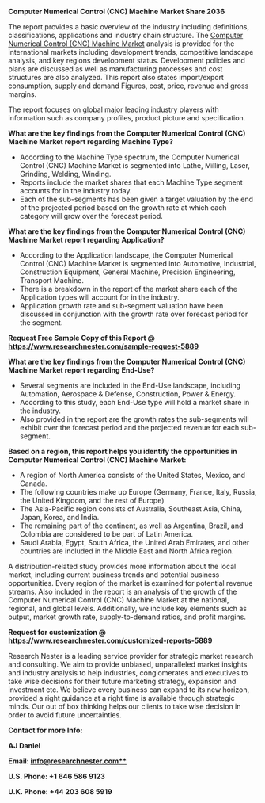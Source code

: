﻿**Computer Numerical Control (CNC) Machine Market Share 2036**

The report provides a basic overview of the industry including definitions, classifications, applications and industry chain structure. The [Computer Numerical Control (CNC) Machine Market](https://www.researchnester.com/reports/computer-numerical-control-machine-market/5889) analysis is provided for the international markets including development trends, competitive landscape analysis, and key regions development status. Development policies and plans are discussed as well as manufacturing processes and cost structures are also analyzed. This report also states import/export consumption, supply and demand Figures, cost, price, revenue and gross margins.

The report focuses on global major leading industry players with information such as company profiles, product picture and specification.

**What are the key findings from the Computer Numerical Control (CNC) Machine Market report regarding Machine Type?**

- According to the Machine Type spectrum, the Computer Numerical Control (CNC) Machine Market is segmented into Lathe, Milling, Laser, Grinding, Welding, Winding.
- Reports include the market shares that each Machine Type segment accounts for in the industry today.
- Each of the sub-segments has been given a target valuation by the end of the projected period based on the growth rate at which each category will grow over the forecast period.

**What are the key findings from the Computer Numerical Control (CNC) Machine Market report regarding Application?** 

- According to the Application landscape, the Computer Numerical Control (CNC) Machine Market is segmented into Automotive, Industrial, Construction Equipment, General Machine, Precision Engineering, Transport Machine.
- There is a breakdown in the report of the market share each of the Application types will account for in the industry.
- Application growth rate and sub-segment valuation have been discussed in conjunction with the growth rate over forecast period for the segment.

**Request Free Sample Copy of this Report @ <https://www.researchnester.com/sample-request-5889>** 

**What are the key findings from the Computer Numerical Control (CNC) Machine Market report regarding End-Use?** 

- Several segments are included in the End-Use landscape, including Automation, Aerospace & Defense, Construction, Power & Energy.
- According to this study, each End-Use type will hold a market share in the industry.
- Also provided in the report are the growth rates the sub-segments will exhibit over the forecast period and the projected revenue for each sub-segment.

**Based on a region, this report helps you identify the opportunities in Computer Numerical Control (CNC) Machine Market:**

- A region of North America consists of the United States, Mexico, and Canada.
- The following countries make up Europe (Germany, France, Italy, Russia, the United Kingdom, and the rest of Europe)
- The Asia-Pacific region consists of Australia, Southeast Asia, China, Japan, Korea, and India.
- The remaining part of the continent, as well as Argentina, Brazil, and Colombia are considered to be part of Latin America.
- Saudi Arabia, Egypt, South Africa, the United Arab Emirates, and other countries are included in the Middle East and North Africa region.

A distribution-related study provides more information about the local market, including current business trends and potential business opportunities. Every region of the market is examined for potential revenue streams. Also included in the report is an analysis of the growth of the Computer Numerical Control (CNC) Machine Market at the national, regional, and global levels. Additionally, we include key elements such as output, market growth rate, supply-to-demand ratios, and profit margins.

**Request for customization @ <https://www.researchnester.com/customized-reports-5889>** 

Research Nester is a leading service provider for strategic market research and consulting. We aim to provide unbiased, unparalleled market insights and industry analysis to help industries, conglomerates and executives to take wise decisions for their future marketing strategy, expansion and investment etc. We believe every business can expand to its new horizon, provided a right guidance at a right time is available through strategic minds. Our out of box thinking helps our clients to take wise decision in order to avoid future uncertainties.

**Contact for more Info:**

**AJ Daniel**

**Email: [info@researchnester.com**](mailto:info@researchnester.com)**

**U.S. Phone: +1 646 586 9123** 

**U.K. Phone: +44 203 608 5919**

